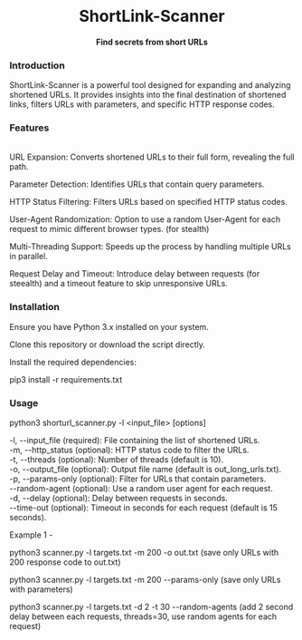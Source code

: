 <h1 align="center">
  <br>
  <br>
  ShortLink-Scanner
  <br>
</h1>

<h4 align="center">Find secrets from short URLs</h4>

### Introduction

ShortLink-Scanner is a powerful tool designed for expanding and analyzing shortened URLs. It provides insights into the final destination of shortened links, filters URLs with parameters, and specific HTTP response codes. 

### Features
<br>
URL Expansion: Converts shortened URLs to their full form, revealing the full path.

Parameter Detection: Identifies URLs that contain query parameters.

HTTP Status Filtering: Filters URLs based on specified HTTP status codes.

User-Agent Randomization: Option to use a random User-Agent for each request to mimic different browser types. (for stealth)

Multi-Threading Support: Speeds up the process by handling multiple URLs in parallel.

Request Delay and Timeout: Introduce delay between requests (for steealth) and a timeout feature to skip unresponsive URLs.

### Installation 

Ensure you have Python 3.x installed on your system.

Clone this repository or download the script directly.

Install the required dependencies: 

pip3 install -r requirements.txt

### Usage

python3 shorturl_scanner.py -l <input_file> [options]

-l, --input_file (required): File containing the list of shortened URLs. <br>
-m, --http_status (optional): HTTP status code to filter the URLs. <br>
-t, --threads (optional): Number of threads (default is 10).<br>
-o, --output_file (optional): Output file name (default is out_long_urls.txt).<br>
-p, --params-only (optional): Filter for URLs that contain parameters.<br>
--random-agent (optional): Use a random user agent for each request.<br>
-d, --delay (optional): Delay between requests in seconds.<br>
--time-out (optional): Timeout in seconds for each request (default is 15 seconds).<br>


Example 1 - 

python3 scanner.py -l targets.txt -m 200 -o out.txt (save only URLs with 200 response code to out.txt)

python3 scanner.py -l targets.txt -m 200 --params-only (save only URLs with parameters)

python3 scanner.py -l targets.txt -d 2 -t 30 --random-agents (add 2 second delay between each requests, threads=30, use random agents for each request) 


